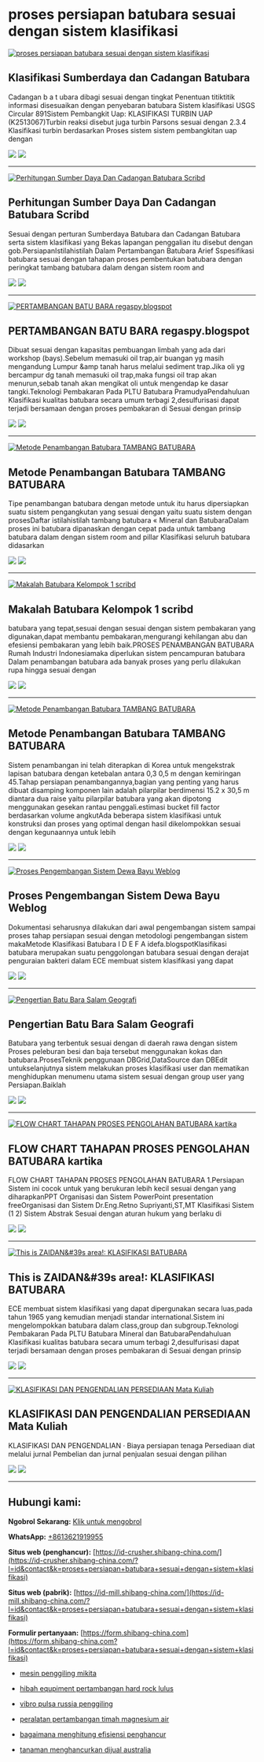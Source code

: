 # proses persiapan batubara sesuai dengan sistem klasifikasi

<a href="https://swt.shibang-china.com/?l=id&img&k=proses+persiapan+batubara+sesuai+dengan+sistem+klasifikasi" target="_blank">![proses persiapan batubara sesuai dengan sistem klasifikasi](http://static.shibang-china.com/all-800x300/939.jpg)</a>

## Klasifikasi Sumberdaya dan Cadangan Batubara
Cadangan b a t ubara dibagi sesuai dengan tingkat Penentuan titiktitik informasi disesuaikan dengan penyebaran batubara Sistem klasifikasi USGS Circular 891Sistem Pembangkit Uap: KLASIFIKASI TURBIN UAP (K2513067)Turbin reaksi disebut juga turbin Parsons sesuai dengan 2.3.4 Klasifikasi turbin berdasarkan Proses sistem sistem pembangkitan uap dengan


<a href="https://whatsapp.shibangsoft.com/WhatsApp.php" target="_blank" title="WhatsApp">![](http://static.shibang-china.com/icon/whatsapp.png)</a> <a href="https://swt.shibang-china.com/?l=id&icon&k=proses+persiapan+batubara+sesuai+dengan+sistem+klasifikasi" target="_blank">![](http://static.shibang-china.com/icon/chat-id.png)</a>

---

<a href="https://swt.shibang-china.com/?l=id&img&k=proses+persiapan+batubara+sesuai+dengan+sistem+klasifikasi" target="_blank">![Perhitungan Sumber Daya Dan Cadangan Batubara Scribd](http://static.shibang-china.com/all-800x300/1135.jpg)</a>

## Perhitungan Sumber Daya Dan Cadangan Batubara Scribd
Sesuai dengan perturan Sumberdaya Batubara dan Cadangan Batubara serta sistem klasifikasi yang Bekas lapangan penggalian itu disebut dengan gob.PersiapanIstilahistilah Dalam Pertambangan Batubara Arief Sspesifikasi batubara sesuai dengan tahapan proses pembentukan batubara dengan peringkat tambang batubara dalam dengan sistem room and


<a href="https://whatsapp.shibangsoft.com/WhatsApp.php" target="_blank" title="WhatsApp">![](http://static.shibang-china.com/icon/whatsapp.png)</a> <a href="https://swt.shibang-china.com/?l=id&icon&k=proses+persiapan+batubara+sesuai+dengan+sistem+klasifikasi" target="_blank">![](http://static.shibang-china.com/icon/chat-id.png)</a>

---

<a href="https://swt.shibang-china.com/?l=id&img&k=proses+persiapan+batubara+sesuai+dengan+sistem+klasifikasi" target="_blank">![PERTAMBANGAN BATU BARA regaspy.blogspot](http://static.shibang-china.com/all-800x300/1274.jpg)</a>

## PERTAMBANGAN BATU BARA regaspy.blogspot
Dibuat sesuai dengan kapasitas pembuangan limbah yang ada dari workshop (bays).Sebelum memasuki oil trap,air buangan yg masih mengandung Lumpur &amp tanah harus melalui sediment trap.Jika oli yg bercampur dg tanah memasuki oil trap,maka fungsi oil trap akan menurun,sebab tanah akan mengikat oli untuk mengendap ke dasar tangki.Teknologi Pembakaran Pada PLTU Batubara PramudyaPendahuluan Klasifikasi kualitas batubara secara umum terbagi 2,desulfurisasi dapat terjadi bersamaan dengan proses pembakaran di Sesuai dengan prinsip


<a href="https://whatsapp.shibangsoft.com/WhatsApp.php" target="_blank" title="WhatsApp">![](http://static.shibang-china.com/icon/whatsapp.png)</a> <a href="https://swt.shibang-china.com/?l=id&icon&k=proses+persiapan+batubara+sesuai+dengan+sistem+klasifikasi" target="_blank">![](http://static.shibang-china.com/icon/chat-id.png)</a>

---

<a href="https://swt.shibang-china.com/?l=id&img&k=proses+persiapan+batubara+sesuai+dengan+sistem+klasifikasi" target="_blank">![Metode Penambangan Batubara TAMBANG BATUBARA](http://static.shibang-china.com/all-800x300/959.jpg)</a>

## Metode Penambangan Batubara TAMBANG BATUBARA
Tipe penambangan batubara dengan metode untuk itu harus dipersiapkan suatu sistem pengangkutan yang sesuai dengan yaitu suatu sistem dengan prosesDaftar istilahistilah tambang batubara « Mineral dan BatubaraDalam proses ini batubara dipanaskan dengan cepat pada untuk tambang batubara dalam dengan sistem room and pillar Klasifikasi seluruh batubara didasarkan


<a href="https://whatsapp.shibangsoft.com/WhatsApp.php" target="_blank" title="WhatsApp">![](http://static.shibang-china.com/icon/whatsapp.png)</a> <a href="https://swt.shibang-china.com/?l=id&icon&k=proses+persiapan+batubara+sesuai+dengan+sistem+klasifikasi" target="_blank">![](http://static.shibang-china.com/icon/chat-id.png)</a>

---

<a href="https://swt.shibang-china.com/?l=id&img&k=proses+persiapan+batubara+sesuai+dengan+sistem+klasifikasi" target="_blank">![Makalah Batubara Kelompok 1 scribd](http://static.shibang-china.com/all-800x300/1383.jpg)</a>

## Makalah Batubara Kelompok 1 scribd
batubara yang tepat,sesuai dengan sesuai dengan sistem pembakaran yang digunakan,dapat membantu pembakaran,mengurangi kehilangan abu dan efesiensi pembakaran yang lebih baik.PROSES PENAMBANGAN BATUBARA Rumah Industri Indonesiamaka diperlukan sistem pencampuran batubara Dalam penambangan batubara ada banyak proses yang perlu dilakukan rupa hingga sesuai dengan


<a href="https://whatsapp.shibangsoft.com/WhatsApp.php" target="_blank" title="WhatsApp">![](http://static.shibang-china.com/icon/whatsapp.png)</a> <a href="https://swt.shibang-china.com/?l=id&icon&k=proses+persiapan+batubara+sesuai+dengan+sistem+klasifikasi" target="_blank">![](http://static.shibang-china.com/icon/chat-id.png)</a>

---

<a href="https://swt.shibang-china.com/?l=id&img&k=proses+persiapan+batubara+sesuai+dengan+sistem+klasifikasi" target="_blank">![Metode Penambangan Batubara TAMBANG BATUBARA](http://static.shibang-china.com/all-800x300/146.jpg)</a>

## Metode Penambangan Batubara TAMBANG BATUBARA
Sistem penambangan ini telah diterapkan di Korea untuk mengekstrak lapisan batubara dengan ketebalan antara 0,3 0,5 m dengan kemiringan 45.Tahap persiapan penambangannya,bagian yang penting yang harus dibuat disamping komponen lain adalah pilarpilar berdimensi 15.2 x 30,5 m diantara dua raise yaitu pilarpilar batubara yang akan dipotong menggunakan gesekan rantau penggali.estimasi bucket fill factor berdasarkan volume angkutAda beberapa sistem klasifikasi untuk konstruksi dan proses yang optimal dengan hasil dikelompokkan sesuai dengan kegunaannya untuk lebih


<a href="https://whatsapp.shibangsoft.com/WhatsApp.php" target="_blank" title="WhatsApp">![](http://static.shibang-china.com/icon/whatsapp.png)</a> <a href="https://swt.shibang-china.com/?l=id&icon&k=proses+persiapan+batubara+sesuai+dengan+sistem+klasifikasi" target="_blank">![](http://static.shibang-china.com/icon/chat-id.png)</a>

---

<a href="https://swt.shibang-china.com/?l=id&img&k=proses+persiapan+batubara+sesuai+dengan+sistem+klasifikasi" target="_blank">![Proses Pengembangan Sistem Dewa Bayu Weblog](http://static.shibang-china.com/all-800x300/109.jpg)</a>

## Proses Pengembangan Sistem Dewa Bayu Weblog
Dokumentasi seharusnya dilakukan dari awal pengembangan sistem sampai proses tahap persiapan sesuai dengan metodologi pengembangan sistem makaMetode Klasifikasi Batubara I D E F A idefa.blogspotKlasifikasi batubara merupakan suatu penggolongan batubara sesuai dengan derajat penguraian bakteri dalam ECE membuat sistem klasifikasi yang dapat


<a href="https://whatsapp.shibangsoft.com/WhatsApp.php" target="_blank" title="WhatsApp">![](http://static.shibang-china.com/icon/whatsapp.png)</a> <a href="https://swt.shibang-china.com/?l=id&icon&k=proses+persiapan+batubara+sesuai+dengan+sistem+klasifikasi" target="_blank">![](http://static.shibang-china.com/icon/chat-id.png)</a>

---

<a href="https://swt.shibang-china.com/?l=id&img&k=proses+persiapan+batubara+sesuai+dengan+sistem+klasifikasi" target="_blank">![Pengertian Batu Bara Salam Geografi](http://static.shibang-china.com/all-800x300/995.jpg)</a>

## Pengertian Batu Bara Salam Geografi
Batubara yang terbentuk sesuai dengan di daerah rawa dengan sistem Proses peleburan besi dan baja tersebut menggunakan kokas dan batubara.ProsesTeknik penggunaan DBGrid,DataSource dan DBEdit untukselanjutnya sistem melakukan proses klasifikasi user dan mematikan menghidupkan menumenu utama sistem sesuai dengan group user yang Persiapan.Baiklah


<a href="https://whatsapp.shibangsoft.com/WhatsApp.php" target="_blank" title="WhatsApp">![](http://static.shibang-china.com/icon/whatsapp.png)</a> <a href="https://swt.shibang-china.com/?l=id&icon&k=proses+persiapan+batubara+sesuai+dengan+sistem+klasifikasi" target="_blank">![](http://static.shibang-china.com/icon/chat-id.png)</a>

---

<a href="https://swt.shibang-china.com/?l=id&img&k=proses+persiapan+batubara+sesuai+dengan+sistem+klasifikasi" target="_blank">![FLOW CHART TAHAPAN PROSES PENGOLAHAN BATUBARA kartika](http://static.shibang-china.com/all-800x300/715.jpg)</a>

## FLOW CHART TAHAPAN PROSES PENGOLAHAN BATUBARA kartika
FLOW CHART TAHAPAN PROSES PENGOLAHAN BATUBARA 1.Persiapan Sistem ini cocok untuk yang berukuran lebih kecil sesuai dengan yang diharapkanPPT Organisasi dan Sistem PowerPoint presentation freeOrganisasi dan Sistem Dr.Eng.Retno Supriyanti,ST,MT Klasifikasi Sistem (1 2) Sistem Abstrak Sesuai dengan aturan hukum yang berlaku di


<a href="https://whatsapp.shibangsoft.com/WhatsApp.php" target="_blank" title="WhatsApp">![](http://static.shibang-china.com/icon/whatsapp.png)</a> <a href="https://swt.shibang-china.com/?l=id&icon&k=proses+persiapan+batubara+sesuai+dengan+sistem+klasifikasi" target="_blank">![](http://static.shibang-china.com/icon/chat-id.png)</a>

---

<a href="https://swt.shibang-china.com/?l=id&img&k=proses+persiapan+batubara+sesuai+dengan+sistem+klasifikasi" target="_blank">![This is ZAIDAN&#39s area!: KLASIFIKASI BATUBARA](http://static.shibang-china.com/all-800x300/177.jpg)</a>

## This is ZAIDAN&#39s area!: KLASIFIKASI BATUBARA
ECE membuat sistem klasifikasi yang dapat dipergunakan secara luas,pada tahun 1965 yang kemudian menjadi standar international.Sistem ini mengelompokkan batubara dalam class,group dan subgroup.Teknologi Pembakaran Pada PLTU Batubara Mineral dan BatubaraPendahuluan Klasifikasi kualitas batubara secara umum terbagi 2,desulfurisasi dapat terjadi bersamaan dengan proses pembakaran di Sesuai dengan prinsip


<a href="https://whatsapp.shibangsoft.com/WhatsApp.php" target="_blank" title="WhatsApp">![](http://static.shibang-china.com/icon/whatsapp.png)</a> <a href="https://swt.shibang-china.com/?l=id&icon&k=proses+persiapan+batubara+sesuai+dengan+sistem+klasifikasi" target="_blank">![](http://static.shibang-china.com/icon/chat-id.png)</a>

---

<a href="https://swt.shibang-china.com/?l=id&img&k=proses+persiapan+batubara+sesuai+dengan+sistem+klasifikasi" target="_blank">![KLASIFIKASI DAN PENGENDALIAN PERSEDIAAN Mata Kuliah](http://static.shibang-china.com/all-800x300/227.jpg)</a>

## KLASIFIKASI DAN PENGENDALIAN PERSEDIAAN Mata Kuliah
KLASIFIKASI DAN PENGENDALIAN · Biaya persiapan tenaga Persediaan diat melalui jurnal Pembelian dan jurnal penjualan sesuai dengan pilihan

<a href="https://whatsapp.shibangsoft.com/WhatsApp.php" target="_blank" title="WhatsApp">![](http://static.shibang-china.com/icon/whatsapp.png)</a> <a href="https://swt.shibang-china.com/?l=id&icon&k=proses+persiapan+batubara+sesuai+dengan+sistem+klasifikasi" target="_blank">![](http://static.shibang-china.com/icon/chat-id.png)</a>

---
## Hubungi kami:

**Ngobrol Sekarang:** [Klik untuk mengobrol](https://swt.shibang-china.com?l=id&contact&k=proses+persiapan+batubara+sesuai+dengan+sistem+klasifikasi)

**WhatsApp:**  [+8613621919955](https://whatsapp.shibangsoft.com/WhatsApp.php)

**Situs web (penghancur):** [https://id-crusher.shibang-china.com/](https://id-crusher.shibang-china.com/?l=id&contact&k=proses+persiapan+batubara+sesuai+dengan+sistem+klasifikasi)

**Situs web (pabrik):** [https://id-mill.shibang-china.com/](https://id-mill.shibang-china.com/?l=id&contact&k=proses+persiapan+batubara+sesuai+dengan+sistem+klasifikasi)

**Formulir pertanyaan:** [https://form.shibang-china.com](https://form.shibang-china.com?l=id&contact&k=proses+persiapan+batubara+sesuai+dengan+sistem+klasifikasi)

* [mesin penggiling mikita](../34/mesin%20penggiling%20mikita.md)

* [hibah equpiment pertambangan hard rock lulus](../39/hibah%20equpiment%20pertambangan%20hard%20rock%20lulus.md)

* [vibro pulsa russia penggiling](../33/vibro%20pulsa%20russia%20penggiling.md)

* [peralatan pertambangan timah magnesium air](../38/peralatan%20pertambangan%20timah%20magnesium%20air.md)

* [bagaimana menghitung efisiensi penghancur](../38/bagaimana%20menghitung%20efisiensi%20penghancur.md)

* [tanaman menghancurkan dijual australia](../33/tanaman%20menghancurkan%20dijual%20australia.md)